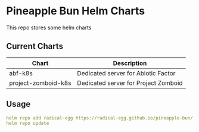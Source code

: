 # Pineapple Bun Helm Charts

This repo stores some helm charts

## Current Charts

| Chart                 | Description                               |
| --------              | -------                                   |
| abf-k8s               | Dedicated server for Abiotic Factor       |
| project-zomboid-k8s   | Dedicated server for Project Zomboid      |


## Usage

```yaml
helm repo add radical-egg https://radical-egg.github.io/pineapple-bun/
helm repo update
```